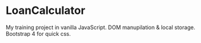 # LoanCalculator

My training project in vanilla JavaScript.
DOM manupilation & local storage.
Bootstrap 4 for quick css.
